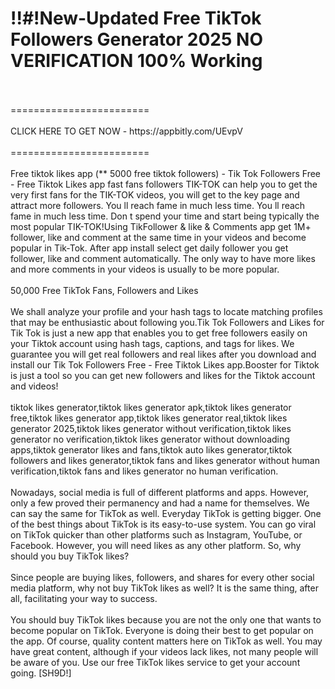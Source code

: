 # !!#!New-Updated Free TikTok Followers Generator 2025 NO VERIFICATION 100% Working
<br>
<br>========================
<br>
<br>CLICK HERE TO GET NOW - https://appbitly.com/UEvpV

<br>
<br>========================
<br>
<br>Free tiktok likes app (** 5000 free tiktok followers) - Tik Tok Followers Free - Free Tiktok Likes app fast fans followers TIK-TOK can help you to get the very first fans for the TIK-TOK videos, you will get to the key page and attract more followers. You ll reach fame in much less time. You ll reach fame in much less time. Don t spend your time and start being typically the most popular TIK-TOK!Using TikFollower & like & Comments app get 1M+ follower, like and comment at the same time in your videos and become popular in Tik-Tok. After app install select get daily follower you get follower, like and comment automatically. The only way to have more likes and more comments in your videos is usually to be more popular.
<br>
<br>50,000 Free TikTok Fans, Followers and Likes
<br>
<br>We shall analyze your profile and your hash tags to locate matching profiles that may be enthusiastic about following you.Tik Tok Followers and Likes for Tik Tok is just a new app that enables you to get free followers easily on your Tiktok account using hash tags, captions, and tags for likes. We guarantee you will get real followers and real likes after you download and install our Tik Tok Followers Free - Free Tiktok Likes app.Booster for Tiktok is just a tool so you can get new followers and likes for the Tiktok account and videos!
<br>
<br>tiktok likes generator,tiktok likes generator apk,tiktok likes generator free,tiktok likes generator app,tiktok likes generator real,tiktok likes generator 2025,tiktok likes generator without verification,tiktok likes generator no verification,tiktok likes generator without downloading apps,tiktok generator likes and fans,tiktok auto likes generator,tiktok followers and likes generator,tiktok fans and likes generator without human verification,tiktok fans and likes generator no human verification.
<br>
<br>Nowadays, social media is full of different platforms and apps. However, only a few proved their permanency and had a name for themselves. We can say the same for TikTok as well. Everyday TikTok is getting bigger. One of the best things about TikTok is its easy-to-use system. You can go viral on TikTok quicker than other platforms such as Instagram, YouTube, or Facebook. However, you will need likes as any other platform. So, why should you buy TikTok likes?
<br>
<br>Since people are buying likes, followers, and shares for every other social media platform, why not buy TikTok likes as well? It is the same thing, after all, facilitating your way to success.
<br>
<br>You should buy TikTok likes because you are not the only one that wants to become popular on TikTok. Everyone is doing their best to get popular on the app. Of course, quality content matters here on TikTok as well. You may have great content, although if your videos lack likes, not many people will be aware of you. Use our free TikTok likes service to get your account going. [SH9D!]
<br>
<br>
